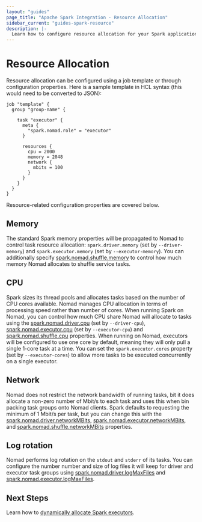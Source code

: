 ```yaml
---
layout: "guides"
page_title: "Apache Spark Integration - Resource Allocation"
sidebar_current: "guides-spark-resource"
description: |-
  Learn how to configure resource allocation for your Spark applications.
---
```


# Resource Allocation

Resource allocation can be configured using a job template or through 
configuration properties. Here is a sample template in HCL syntax (this would 
need to be converted to JSON):

```hcl
job "template" {
  group "group-name" {

    task "executor" {
      meta {
        "spark.nomad.role" = "executor"
      }

      resources {
        cpu = 2000
        memory = 2048
        network {
          mbits = 100
        }
      }
    }
  }
}
```
Resource-related configuration properties are covered below.

## Memory

The standard Spark memory properties will be propagated to Nomad to control 
task resource allocation: `spark.driver.memory` (set by `--driver-memory`) and 
`spark.executor.memory` (set by `--executor-memory`). You can additionally specify
 [spark.nomad.shuffle.memory](/guides/spark/configuration.html#spark-nomad-shuffle-memory)
  to control how much memory Nomad allocates to  shuffle service tasks.

## CPU

Spark sizes its thread pools and allocates tasks based on the number of CPU 
cores available. Nomad manages CPU allocation in terms of processing speed 
rather than number of cores. When running Spark on Nomad, you can control how 
much CPU share Nomad will allocate to tasks using the 
[spark.nomad.driver.cpu](/guides/spark/configuration.html#spark-nomad-driver-cpu) 
(set by `--driver-cpu`), 
[spark.nomad.executor.cpu](/guides/spark/configuration.html#spark-nomad-executor-cpu) 
(set by `--executor-cpu`) and 
[spark.nomad.shuffle.cpu](/guides/spark/configuration.html#spark-nomad-shuffle-cpu) 
properties. When running on Nomad, executors will be configured to use one core 
by default, meaning they will only pull a single 1-core task at a time. You can 
set the `spark.executor.cores` property (set by `--executor-cores`) to allow 
more tasks to be executed concurrently on a single executor.

## Network

Nomad does not restrict the network bandwidth of running tasks, bit it does 
allocate a non-zero number of Mbit/s to each task and uses this when bin packing 
task groups onto Nomad clients. Spark defaults to requesting the minimum of 1 
Mbit/s per task, but you can change this with the 
[spark.nomad.driver.networkMBits](/guides/spark/configuration.html#spark-nomad-driver-networkmbits), 
[spark.nomad.executor.networkMBits](/guides/spark/configuration.html#spark-nomad-executor-networkmbits), and
[spark.nomad.shuffle.networkMBits](/guides/spark/configuration.html#spark-nomad-shuffle-networkmbits) 
properties.

## Log rotation

Nomad performs log rotation on the `stdout` and `stderr` of its tasks. You can 
configure the number number and size of log files it will keep for driver and 
executor task groups using 
[spark.nomad.driver.logMaxFiles](/guides/spark/configuration.html#spark-nomad-driver-logmaxfiles) 
and [spark.nomad.executor.logMaxFiles](/guides/spark/configuration.html#spark-nomad-executor-logmaxfiles).

## Next Steps

Learn how to [dynamically allocate Spark executors](/guides/spark/dynamic.html).
